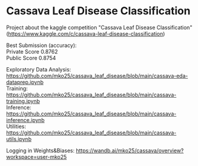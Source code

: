 # Cassava Leaf Disease Classification
Project about the kaggle competition "Cassava Leaf Disease Classification" (https://www.kaggle.com/c/cassava-leaf-disease-classification)

Best Submission (accuracy): \
Private Score 0.8762 \
Public Score 0.8754


Exploratory Data Analysis: https://github.com/mko25/cassava_leaf_disease/blob/main/cassava-eda-dataprep.ipynb \
Training: https://github.com/mko25/cassava_leaf_disease/blob/main/cassava-training.ipynb \
Inference: https://github.com/mko25/cassava_leaf_disease/blob/main/cassava-inference.ipynb \
Utilities: https://github.com/mko25/cassava_leaf_disease/blob/main/cassava-utils.ipynb

Logging in Weights&Biases: https://wandb.ai/mko25/cassava/overview?workspace=user-mko25
